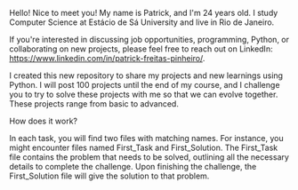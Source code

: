 Hello! Nice to meet you! My name is Patrick, and I'm 24 years old. I study Computer Science at Estácio de Sá University and live in Rio de Janeiro.

If you're interested in discussing job opportunities, programming, Python, or collaborating on new projects, please feel free to reach out on LinkedIn: https://www.linkedin.com/in/patrick-freitas-pinheiro/.

I created this new repository to share my projects and new learnings using Python. 
I will post 100 projects until the end of my course, and I challenge you to try to solve these projects with me so that we can evolve together. These projects range from basic to advanced.

How does it work?

In each task, you will find two files with matching names. For instance, you might encounter files named First_Task and First_Solution. The First_Task file contains the problem that needs to be solved, outlining all the necessary details to complete
the challenge. Upon finishing the challenge, the First_Solution file will give the solution to that problem.